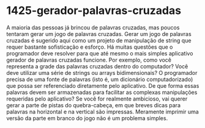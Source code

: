 # 1425-gerador-palavras-cruzadas

A maioria das pessoas já brincou de palavras cruzadas, mas poucos tentaram gerar um
jogo de palavras cruzadas. Gerar um jogo de palavras cruzadas é sugerido aqui como um projeto de manipulação de string que requer
bastante sofisticação e esforço.
Há muitas questões que o programador deve resolver para que até mesmo o mais simples aplicativo gerador de palavras cruzadas funcione. Por exemplo, como você representa a grade das palavras cruzadas dentro do computador? Você deve utilizar uma série de strings ou
arrays bidimensionais?
O programador precisa de uma fonte de palavras (isto é, um dicionário computadorizado) que possa ser referenciado diretamente pelo
aplicativo. De que forma essas palavras devem ser armazenadas para facilitar as complexas manipulações requeridas pelo aplicativo?
Se você for realmente ambicioso, vai querer gerar a parte de pistas do quebra-cabeça, em que breves dicas para palavras na horizontal
e na vertical são impressas. Meramente imprimir uma versão da parte em branco do jogo não é um problema simples.
